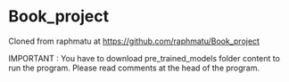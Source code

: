 # Book_project

Cloned from raphmatu at https://github.com/raphmatu/Book_project

IMPORTANT : You have to download pre_trained_models folder content to run the program. Please read comments at the head of the program.
